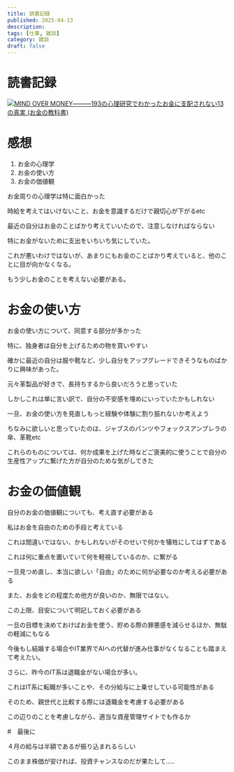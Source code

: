 ```yaml
---
title: 読書記録
published: 2025-04-13
description: 
tags: [仕事, 雑談]
category: 雑談
draft: false
---
```

# 読書記録

[![MIND OVER MONEY―――193の心理研究でわかったお金に支配されない13の真実 (お金の教科書)](https://m.media-amazon.com/images/I/81nbOdM5JlL._SY522_.jpg)](https://amzn.asia/d/6oBfkac)

# 感想
1. お金の心理学
2. お金の使い方
3. お金の価値観

お金周りの心理学は特に面白かった

時給を考えてはいけないこと、お金を意識するだけで親切心が下がるetc

最近の自分はお金のことばかり考えていいたので、注意しなければならない

特にお金がないために支出をいちいち気にしていた。

これが悪いわけではないが、あまりにもお金のことばかり考えていると、他のことに目が向かなくなる。

もう少しお金のことを考えない必要がある。

# お金の使い方

お金の使い方について、同意する部分が多かった

特に、独身者は自分を上げるための物を買いやすい

確かに最近の自分は服や靴など、少し自分をアップグレードできそうなものばかりに興味があった。

元々革製品が好きで、長持ちするから良いだろうと思っていた

しかしこれは単に言い訳で、自分の不安感を埋めにいっていたかもしれない

一旦、お金の使い方を見直しもっと経験や体験に割り振れないか考えよう

ちなみに欲しいと思っていたのは、ジャブスのパンツやフォックスアンブレラの傘、革靴etc

これらのものについては、何か成果を上げた時などご褒美的に使うことで自分の生産性アップに繋げた方が自分のためな気がしてきた

# お金の価値観

自分のお金の価値観についても、考え直す必要がある

私はお金を自由のための手段と考えている

これは間違いではない、かもしれないがそのせいで何かを犠牲にしてはずである

これは何に重点を置いていて何を軽視しているのか、に繋がる

一旦見つめ直し、本当に欲しい「自由」のために何が必要なのか考える必要がある

また、お金をどの程度ため他方が良いのか、無限ではない。

この上限、目安について明記しておく必要がある

一旦の目標を決めておけばお金を使う、貯める際の罪悪感を減らせるほか、無駄の軽減にもなる

今後もし結婚する場合やIT業界でAIへの代替が進み仕事がなくなることも踏まえて考えたい。

さらに、昨今のIT系は退職金がない場合が多い。

これはIT系に転職が多いことや、その分給与に上乗せしている可能性がある

そのため、親世代と比較する際には退職金を考慮する必要がある

この辺りのことを考慮しながら、適当な資産管理サイトでも作るか

#　最後に

４月の給与は半額であるが振り込まれるらしい

このまま株価が安ければ、投資チャンスなのだが果たして.....